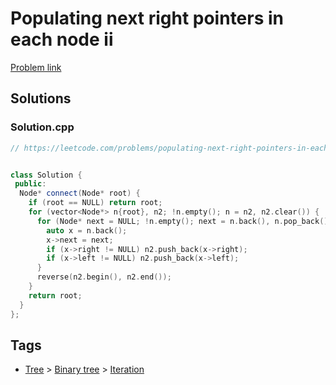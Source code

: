 # Populating next right pointers in each node ii

[Problem link](https://leetcode.com/problems/populating-next-right-pointers-in-each-node-ii)

## Solutions


### Solution.cpp
```cpp
// https://leetcode.com/problems/populating-next-right-pointers-in-each-node-ii


class Solution {
 public:
  Node* connect(Node* root) {
    if (root == NULL) return root;
    for (vector<Node*> n{root}, n2; !n.empty(); n = n2, n2.clear()) {
      for (Node* next = NULL; !n.empty(); next = n.back(), n.pop_back()) {
        auto x = n.back();
        x->next = next;
        if (x->right != NULL) n2.push_back(x->right);
        if (x->left != NULL) n2.push_back(x->left);
      }
      reverse(n2.begin(), n2.end());
    }
    return root;
  }
};
```
## Tags

* [Tree](/Collections/tree.md#tree) > [Binary tree](/Collections/tree.md#binary-tree) > [Iteration](/Collections/tree.md#iteration)
